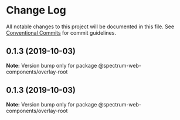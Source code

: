 # Change Log

All notable changes to this project will be documented in this file.
See [Conventional Commits](https://conventionalcommits.org) for commit guidelines.

## 0.1.3 (2019-10-03)

**Note:** Version bump only for package @spectrum-web-components/overlay-root

## 0.1.3 (2019-10-03)

**Note:** Version bump only for package @spectrum-web-components/overlay-root
